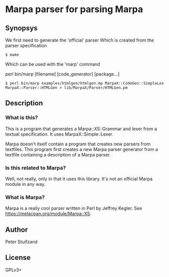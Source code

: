 Marpa parser for parsing Marpa
==============================

Synopsys
--------

We first need to generate the 'official' parser
Which is created from the parser specification

    $ make

Which can be used with the 'marp' command

perl bin/marp [filename] [code_generator] [package...]

    $ perl bin/marp examples/htmlgen/htmlgen.mp MarpaX::CodeGen::SimpleLex MarpaX::Parser::HTMLGen > lib/MarpaX/Parser/HTMLGen.pm

Description
-----------

### What is this?

This is a program that generates a Marpa::XS::Grammar and lexer from a textual
specification. It uses MarpaX::Simple::Lexer.

Marpa doesn't itself contain a program that creates new parsers from textfiles.
This program first creates a new Marpa parser generator from a textfile
containing a description of a Marpa parser.

### Is this related to Marpa?

Well, not really, only in that it uses this library. It's not an official Marpa
module in any way.

### What is Marpa?

Marpa is a really cool parser written in Perl by Jeffrey Kegler. See
<https://metacpan.org/module/Marpa::XS>.


Author
------
Peter Stuifzand

License
-------
GPLv3+



